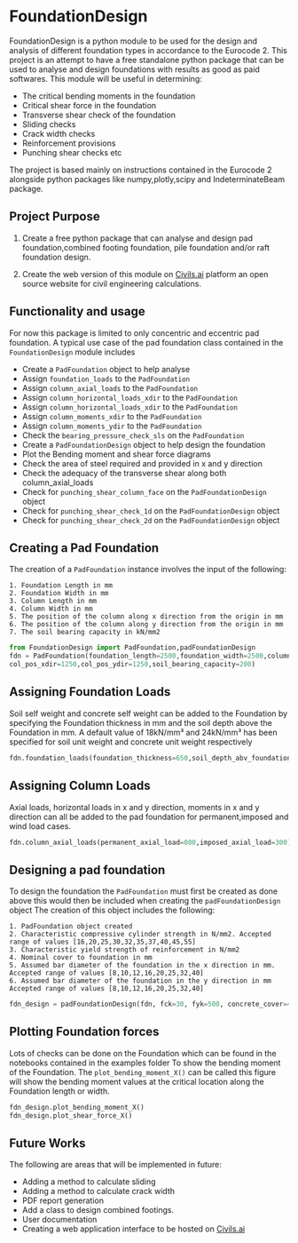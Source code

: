 
# FoundationDesign
FoundationDesign is a python module to be used for the design and analysis
of different foundation types in accordance to the Eurocode 2.
This project is an attempt to have a free standalone python package that can
be used to analyse and design foundations with results as good as paid softwares.
This module will be useful in determining:

- The critical bending moments in the foundation
- Critical shear force in the foundation
- Transverse shear check of the foundation
- Sliding checks
- Crack width checks
- Reinforcement provisions
- Punching shear checks etc

The project is based mainly on instructions contained in the Eurocode 2
alongside python packages like numpy,plotly,scipy and IndeterminateBeam package.

## Project Purpose
1. Create a free python package that can analyse and design pad foundation,combined footing foundation, pile foundation and/or raft foundation design.

2. Create the web version of this module on [Civils.ai](https://civils.ai) platform an open source website for civil engineering calculations.

## Functionality and usage
For now this package is limited to only concentric and eccentric pad foundation.
A typical use case of the pad foundation class contained in the ```FoundationDesign``` module includes

- Create a `PadFoundation` object to help analyse
- Assign `foundation_loads` to the `PadFoundation`
- Assign `column_axial_loads` to the `PadFoundation`
- Assign `column_horizontal_loads_xdir` to the `PadFoundation`
- Assign `column_horizontal_loads_xdir` to the `PadFoundation`
- Assign `column_moments_xdir` to the `PadFoundation`
- Assign `column_moments_ydir` to the `PadFoundation`
- Check the `bearing_pressure_check_sls` on the `PadFoundation`
- Create a `PadFoundationDesign` object to help design the foundation
- Plot the Bending moment and shear force diagrams
- Check the area of steel required and provided in x and y direction
- Check the adequacy of the transverse shear along both column_axial_loads
- Check for `punching_shear_column_face` on the `PadFoundationDesign` object
- Check for `punching_shear_check_1d` on the `PadFoundationDesign` object
- Check for `punching_shear_check_2d` on the `PadFoundationDesign` object
## Creating a Pad Foundation
The creation of a `PadFoundation` instance involves the input of the following:

    1. Foundation Length in mm
    2. Foundation Width in mm
    3. Column Length in mm
    4. Column Width in mm
    5. The position of the column along x direction from the origin in mm
    6. The position of the column along y direction from the origin in mm
    7. The soil bearing capacity in kN/mm2


```python
from FoundationDesign import PadFoundation,padFoundationDesign
fdn = PadFoundation(foundation_length=2500,foundation_width=2500,column_length=400,column_width=400,
col_pos_xdir=1250,col_pos_ydir=1250,soil_bearing_capacity=200)
```
## Assigning Foundation Loads
Soil self weight and concrete self weight can be added to the Foundation by specifying the Foundation thickness in
mm and the soil depth above the Foundation in mm. A default value of 18kN/mm&#x00B3; and 24kN/mm&#x00B3; has been specified 
for soil unit weight and concrete unit weight respectively
```Python
fdn.foundation_loads(foundation_thickness=650,soil_depth_abv_foundation=0,soil_unit_weight=18,concrete_unit_weight=24)
```
## Assigning Column Loads
Axial loads, horizontal loads in x and y direction, moments in x and y direction
can all be added to the pad foundation for permanent,imposed and wind load cases.
```Python
fdn.column_axial_loads(permanent_axial_load=800,imposed_axial_load=300)
```
## Designing a pad foundation
To design the foundation the ```PadFoundation``` must first be created as done above
this would then be included when creating the ```padFoundationDesign``` object
The creation of this object includes the following:

    1. PadFoundation object created
    2. Characteristic compressive cylinder strength in N/mm2. Accepted range of values [16,20,25,30,32,35,37,40,45,55]
    3. Characteristic yield strength of reinforcement in N/mm2
    4. Nominal cover to foundation in mm
    5. Assumed bar diameter of the foundation in the x direction in mm. Accepted range of values [8,10,12,16,20,25,32,40]
    6. Assumed bar diameter of the foundation in the y direction in mm Accepted range of values [8,10,12,16,20,25,32,40]
```Python
fdn_design = padFoundationDesign(fdn, fck=30, fyk=500, concrete_cover=40, bar_diameterX=16, bar_diameterY=16)
```
## Plotting Foundation forces
Lots of checks can be done on the Foundation which can be found in the notebooks contained in the examples folder
To show the bending moment of the Foundation. The ```plot_bending_moment_X()``` can be called this figure will show the 
bending moment values at the critical location along the Foundation length or width.
```Python
fdn_design.plot_bending_moment_X()
fdn_design.plot_shear_force_X()
```
## Future Works
The following are areas that will be implemented in future:
- Adding a method to calculate sliding
- Adding a method to calculate crack width
- PDF report generation
- Add a class to design combined footings.
- User documentation 
- Creating a web application interface to be hosted on [Civils.ai](https://civils.ai)


    